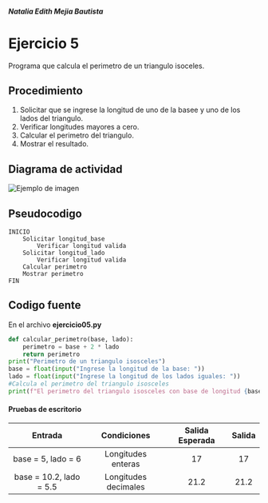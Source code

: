##### Natalia Edith Mejia Bautista 
# Ejercicio 5
Programa que calcula el perimetro de un triangulo isoceles.


## Procedimiento 
1. Solicitar que se ingrese la longitud de uno de la basee y uno de los lados del triangulo.
2. Verificar longitudes mayores a cero.
3. Calcular el perimetro del triangulo.
4. Mostrar el resultado.

## Diagrama de actividad
![Ejemplo de imagen](https://ejemplo.com/imagen.png)


## Pseudocodigo
```plaintext
INICIO
    Solicitar longitud_base
        Verificar longitud valida
    Solicitar longitud_lado
        Verificar longitud valida
    Calcular perimetro
    Mostrar perimetro
FIN
```

## Codigo fuente
En el archivo **ejercicio05.py**
```python
def calcular_perimetro(base, lado):
    perimetro = base + 2 * lado
    return perimetro
print("Perimetro de un triangulo isosceles")
base = float(input("Ingrese la longitud de la base: "))
lado = float(input("Ingrese la longitud de los lados iguales: "))
#Calcula el perimetro del triangulo isosceles
print(f"El perimetro del triangulo isosceles con base de longitud {base} y lados iguales de longitud {lado} es:", calcular_perimetro(base, lado))
```

#### Pruebas de escritorio
| Entrada |Condiciones | Salida Esperada | Salida |
|:-------------:|:---------------:| :-------------:|:-------------:|
| base = 5, lado = 6 | Longitudes enteras | 17 | 17 |
| base = 10.2, lado = 5.5 | Longitudes decimales | 21.2| 21.2 |